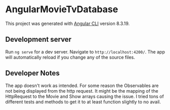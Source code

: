 # AngularMovieTvDatabase

This project was generated with [Angular CLI](https://github.com/angular/angular-cli) version 8.3.19.

## Development server

Run `ng serve` for a dev server. Navigate to `http://localhost:4200/`. The app will automatically reload if you change any of the source files.

## Developer Notes

The app doesn't work as intended. For some reason the Observables are not being displayed from the http request. It might be the mapping of the HttpRequest to the Movie and Show arrays causing the issue. I tried tons of different tests and methods to get it
to at least function slightly to no avail.
